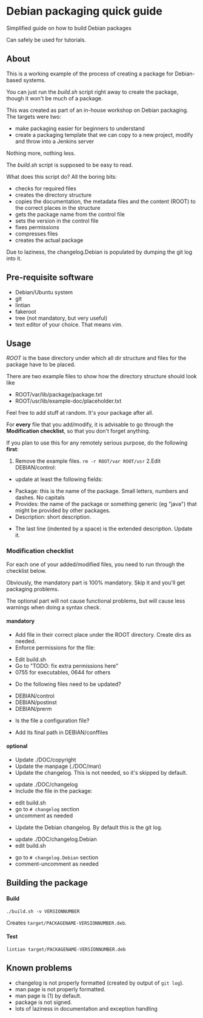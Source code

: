 # Debian packaging quick guide

Simplified guide on how to build Debian packages

Can safely be used for tutorials.

## About

This is a working example of the process of creating a package for Debian-based systems.

You can just run the _build.sh_ script right away to create the package, though it won't be much of a package.

This was created as part of an in-house workshop on Debian packaging.
The targets were two:
- make packaging easier for beginners to understand
- create a packaging template that we can copy to a new project, modify and throw into a Jenkins server

Nothing more, nothing less.

The _build.sh_ script is supposed to be easy to read.

What does this script do? All the boring bits:
- checks for required files
- creates the directory structure
- copies the documentation, the metadata files and the content (ROOT) to the correct places in the structure
- gets the package name from the control file
- sets the version in the control file
- fixes permissions
- compresses files
- creates the actual package

Due to laziness, the changelog.Debian is populated by dumping the git log into it.

## Pre-requisite software

* Debian/Ubuntu system
* git
* lintian
* fakeroot
* tree (not mandatory, but very useful)
* text editor of your choice. That means vim.

## Usage

_ROOT_ is the base directory under which all dir structure and files for the package have to be placed.

There are two example files to show how the directory structure should look like
- ROOT/var/lib/package/package.txt
- ROOT/usr/lib/example-doc/placeholder.txt

Feel free to add stuff at random. It's your package after all.

For **every** file that you add/modify, it is advisable to go through the **Modification checklist**, so that you don't forget anything.

If you plan to use this for any remotely serious purpose, do the following **first**:

1. Remove the example files.
   `rm -r ROOT/var ROOT/usr`
2.Edit DEBIAN/control:
 * update at least the following fields:
  + Package: this is the name of the package. Small letters, numbers and dashes. No capitals
  + Provides: the name of the package or something generic (eg "java") that might be provided by other packages.
  + Description: short description.
 * The last line (indented by a space) is the extended description. Update it.

### Modification checklist

For each one of your added/modified files, you need to run through the checklist below.

Obviously, the mandatory part is 100% mandatory. Skip it and you'll get packaging problems.

The optional part will not cause functional problems, but will cause less warnings when doing a syntax check.

#### mandatory

* Add file in their correct place under the ROOT directory. Create dirs as needed.
* Enforce permissions for the file:
 + Edit build.sh
 + Go to "TODO: fix extra permissions here"
 + 0755 for executables, 0644 for others
* Do the following files need to be updated?
 + DEBIAN/control
 + DEBIAN/postinst
 + DEBIAN/prerm
* Is the file a configuration file?
 + Add its final path in DEBIAN/conffiles

#### optional

* Update ./DOC/copyright
* Update the manpage (./DOC/man)
* Update the changelog. This is not needed, so it's skipped by default.  
 + update ./DOC/changelog
 + Include the file in the package:
  - edit build.sh
  - go to `# changelog` section
  - uncomment as needed
* Update the Debian changelog. By default this is the git log.
 + update ./DOC/changelog.Debian
 + edit build.sh
  - go to `# changelog.Debian` section
  - comment-uncomment as needed


## Building the package

#### Build 

`./build.sh -v VERSIONNUMBER`

Creates `target/PACKAGENAME-VERSIONNUMBER.deb`.

#### Test

`lintian target/PACKAGENAME-VERSIONNUMBER.deb`

## Known problems

* changelog is not properly formatted (created by output of `git log`).
* man page is not properly formatted.
* man page is (1) by default.
* package is not signed.
* lots of laziness in documentation and exception handling

